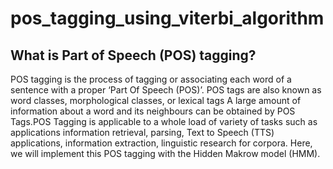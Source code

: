 # pos_tagging_using_viterbi_algorithm
## What is Part of Speech (POS) tagging?
POS tagging is the process of tagging or associating each word
of a sentence with a proper ‘Part Of Speech (POS)’. POS tags are
also known as word classes, morphological classes, or lexical tags
A large amount of information about a word and its neighbours can be
obtained by POS Tags.POS Tagging is applicable to a whole load of
variety of tasks such as applications  information retrieval, parsing,
Text to Speech (TTS) applications, information extraction, linguistic
research for corpora. Here, we will implement this POS tagging with the 
Hidden Makrow model (HMM).
